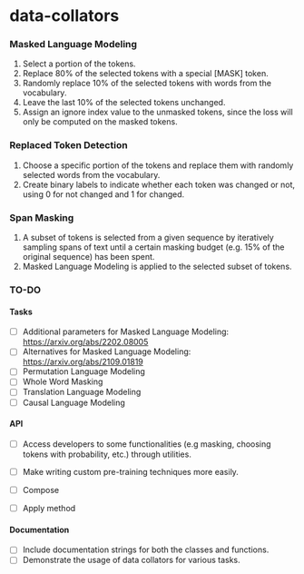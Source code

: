 # data-collators

### Masked Language Modeling

1. Select a portion of the tokens.
2. Replace 80% of the selected tokens with a special [MASK] token.
3. Randomly replace 10% of the selected tokens with words from the vocabulary.
4. Leave the last 10% of the selected tokens unchanged.
5. Assign an ignore index value to the unmasked tokens, since the loss will only be computed on the masked tokens.

### Replaced Token Detection

1. Choose a specific portion of the tokens and replace them with randomly selected words from the vocabulary.
2. Create binary labels to indicate whether each token was changed or not, using 0 for not changed and 1 for changed.

### Span Masking
1. A subset of tokens is selected from a given sequence by iteratively sampling spans of text until a certain masking budget (e.g. 15% of the original sequence) has been spent.
2. Masked Language Modeling is applied to the selected subset of tokens.

### TO-DO

#### Tasks

- [ ] Additional parameters for Masked Language Modeling: https://arxiv.org/abs/2202.08005
- [ ] Alternatives for Masked Language Modeling: https://arxiv.org/abs/2109.01819
- [ ] Permutation Language Modeling
- [ ] Whole Word Masking
- [ ] Translation Language Modeling
- [ ] Causal Language Modeling

#### API
- [ ] Access developers to some functionalities (e.g masking, choosing tokens with probability, etc.) through utilities.
- [ ] Make writing custom pre-training techniques more easily. 
- [ ] Compose
- [ ] Apply method


#### Documentation
- [ ] Include documentation strings for both the classes and functions.
- [ ] Demonstrate the usage of data collators for various tasks.